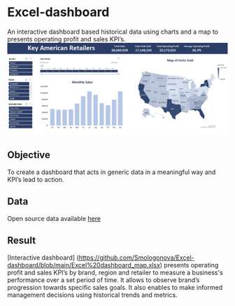 # Excel-dashboard

An interactive dashboard based historical data using charts and a map to presents operating profit and sales KPI’s.
![](images/Dashboard_key%20retailers.jpg)

## Objective
To create a dashboard that acts in generic data in a meaningful way and KPI’s lead to action.

## Data
Open source data available [here](https://view.flodesk.com/pages/626c3ec146c9ddac82189452)

## Result

[Interactive dashboard] (https://github.com/Smologonova/Excel-dashboard/blob/main/Excel%20dashboard_map.xlsx) presents operating profit and sales KPI’s by brand, region and retailer to measure a business's performance over a set period of time. It allows to observe brand’s progression towards specific sales goals. It also enables to make informed management decisions using historical trends and metrics.
